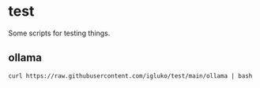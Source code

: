 # test
Some scripts for testing things.

## ollama
```shell
curl https://raw.githubusercontent.com/igluko/test/main/ollama | bash
```
